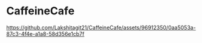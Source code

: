 # CaffeineCafe
 


https://github.com/Lakshitagit21/CaffeineCafe/assets/96912350/0aa5053a-87c3-4f4e-a1a8-58d356e1cb7f


